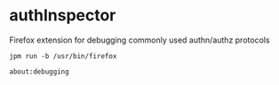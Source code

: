# authInspector
Firefox extension for debugging commonly used authn/authz protocols

	jpm run -b /usr/bin/firefox

    about:debugging